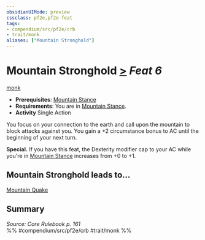 ```yaml
---
obsidianUIMode: preview
cssclass: pf2e,pf2e-feat
tags:
- compendium/src/pf2e/crb
- trait/monk
aliases: ["Mountain Stronghold"]
---
```

# Mountain Stronghold  [>](../../Rules/core-rulebook/chapter-9-playing-the-game.md#Actions "Single Action") *Feat 6*  
[monk](../../Rules/traits/monk.md)  

- **Prerequisites**: [Mountain Stance](mountain-stance.md)
- **Requirements**: You are in [Mountain Stance](mountain-stance.md).
- **Activity** Single Action

You focus on your connection to the earth and call upon the mountain to block attacks against you. You gain a +2 circumstance bonus to AC until the beginning of your next turn.

**Special.** If you have this feat, the Dexterity modifier cap to your AC while you're in [Mountain Stance](mountain-stance.md) increases from +0 to +1.

## Mountain Stronghold leads to...

[Mountain Quake](mountain-quake.md)

## Summary

*Source: Core Rulebook p. 161*  
%% #compendium/src/pf2e/crb #trait/monk %%